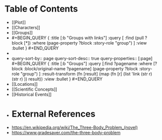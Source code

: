 # Table of Contents
- [[Plot]]
- [[Characters]]
- [[Groups]]
- #+BEGIN_QUERY
  {
  :title [:b "Groups with links"]
  :query [
    :find (pull ?block [*])
    :where
    (page-property ?block :story-role "group")
  ]
  :view :bullet
  }
  #+END_QUERY
-
- query-sort-by:: page
  query-sort-desc:: true
  query-properties:: [:page]
  #+BEGIN_QUERY
  {
  :title [:b "Groups"]
  :query [:find ?pagename
  :where
  [?block :block/original-name ?pagename]
  (page-property ?block :story-role "group")
  ]
  :result-transform (fn [result]
    (map (fn [r]
      (list 'link  (str r) (str r) ))
      result))
  :view :bullet
  }
  #+END_QUERY
- [[Locations]]
- [[Scientific Concepts]]
- [[Historical Events]]
- # External References
- https://en.wikipedia.org/wiki/The_Three-Body_Problem_(novel)
- https://www.gradesaver.com/the-three-body-problem